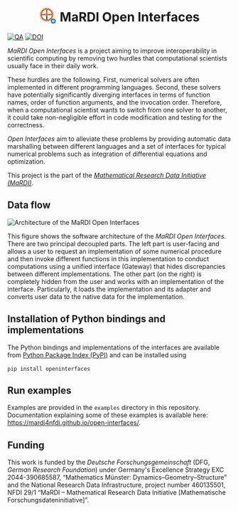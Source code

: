 <h1 align="center">
<img src="https://raw.githubusercontent.com/MaRDI4NFDI/open-interfaces/refs/heads/main/assets/mardi-oif-logo.svg" width="40" style="vertical-align: text-bottom;" />
MaRDI Open Interfaces
</h1>

[![QA](https://github.com/MaRDI4NFDI/open-interfaces/actions/workflows/qa.yaml/badge.svg)](https://github.com/MaRDI4NFDI/open-interfaces/actions/workflows/qa.yaml)
[![DOI](https://zenodo.org/badge/DOI/10.5281/zenodo.13753666.svg)](https://doi.org/10.5281/zenodo.13753666)

_MaRDI Open Interfaces_ is a project aiming to improve interoperability
in scientific computing by removing two hurdles that computational scientists
usually face in their daily work.

These hurdles are the following.
First, numerical solvers are often implemented in different programming
languages.
Second, these solvers have potentially significantly diverging interfaces
in terms of function names, order of function arguments, and the invocation
order.
Therefore, when a computational scientist wants to switch from one solver
to another, it could take non-negligible effort in code modification
and testing for the correctness.

_Open Interfaces_ aim to alleviate these problems by providing automatic data
marshalling between different languages and a set of interfaces for typical
numerical problems such as integration of differential equations and
optimization.

This project is the part of the [_Mathematical Research Data Initiative
(MaRDI)_](https://mardi4nfdi.de).

## Data flow

![Architecture of the MaRDI Open Interfaces](https://media.githubusercontent.com/media/MaRDI4NFDI/open-interfaces/refs/heads/main/assets/arch.png)

This figure shows the software architecture of the _MaRDI Open Interfaces_.
There are two principal decoupled parts. The left part is user-facing
and allows a user to request an implementation of some numerical procedure
and then invoke different functions in this implementation to conduct
computations using a unified interface (Gateway)
that hides discrepancies between different implementations.
The other part (on the right) is completely hidden from the user
and works with an implementation of the interface.
Particularly, it loads the implementation and its adapter and converts
user data to the native data for the implementation.

## Installation of Python bindings and implementations

The Python bindings and implementations of the interfaces are available
from [Python Package Index (PyPI)](https://pypi.org/)
and can be installed using
```shell
pip install openinterfaces
```

## Run examples

Examples are provided in the `examples` directory in this repository.
Documentation explaining some of these examples is available here:
<https://mardi4nfdi.github.io/open-interfaces/>.


## Funding

This work is funded by the _Deutsche Forschungsgemeinschaft_ (DFG, _German
Research Foundation_) under Germany's Excellence Strategy EXC 2044-390685587,
“Mathematics Münster: Dynamics–Geometry–Structure” and the National Research
Data Infrastructure, project number&nbsp;460135501, NFDI&nbsp;29/1
“MaRDI – Mathematical Research Data Initiative
[Mathematische Forschungsdateninitiative]”.
